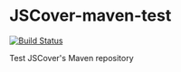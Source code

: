 JSCover-maven-test
==================
[![Build Status](https://travis-ci.org/tntim96/JSCover-maven-test.svg?branch=master)](https://travis-ci.org/tntim96/JSCover-maven-test)

Test JSCover's Maven repository
